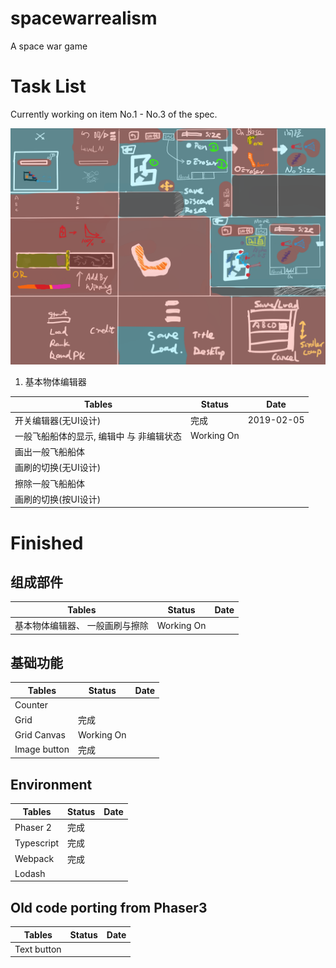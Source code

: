 # spacewarrealism
A space war game

# Task List

Currently working on item No.1 - No.3 of the spec.

![Specification](/assets/spec/实派宇宙III.png "Specification")

1. 基本物体编辑器

Tables | Status | Date
--- | --- | ---
开关编辑器(无UI设计)      				| 完成 | 2019-02-05
一般飞船船体的显示, 编辑中 与 非编辑状态  	| Working On
画出一般飞船船体							|
画刷的切换(无UI设计)						|
擦除一般飞船船体							|
画刷的切换(按UI设计)						|

# Finished

## 组成部件

| Tables | Status 	| Date
| ------ | ------ 	| ---
| 基本物体编辑器、	一般画刷与擦除	| Working On

## 基础功能

| Tables | Status 		| Date
| ------ | ------ 		| ---
| Counter				|
| Grid					| 完成
| Grid Canvas 			| Working On
| Image button 			| 完成

## Environment

| Tables | Status 	| Date
| ------ | ------ 	| ---
| Phaser 2 			| 完成
| Typescript 		| 完成
| Webpack 			| 完成
| Lodash			|

## Old code porting from Phaser3

| Tables | Status 	| Date
| ------ | ------ 	| ---
| Text button 		|
